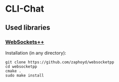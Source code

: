 # CLI-Chat

## Used libraries

### [WebSockets++](https://github.com/zaphoyd/websocketpp)

Installation (in any directory):
```
git clone https://github.com/zaphoyd/websocketpp
cd websocketpp
cmake .
sudo make install
```
